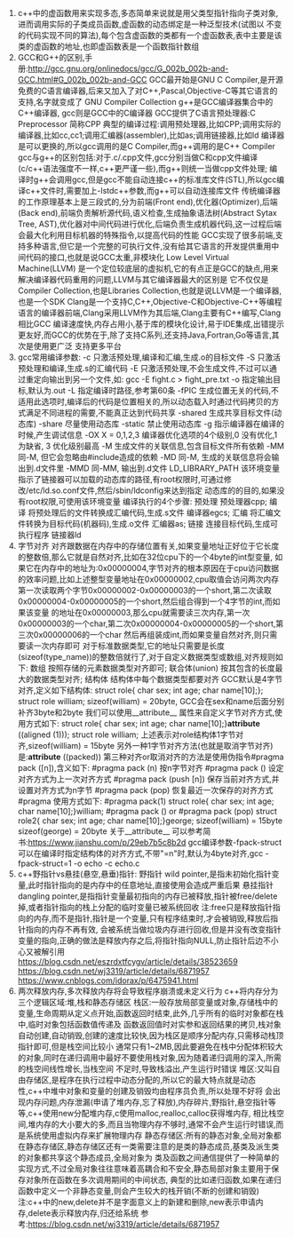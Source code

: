 1. c++中的虚函数用来实现多态,多态简单来说就是用父类型指针指向子类对象,进而调用实际的子类成员函数,虚函数的动态绑定是一种泛型技术(试图以
   不变的代码实现不同的算法),每个包含虚函数的类都有一个虚函数表,表中主要是该类的虚函数的地址,也即虚函数表是一个函数指针数组
2. GCC和G++的区别,手册:http://gcc.gnu.org/onlinedocs/gcc/G_002b_002b-and-GCC.html#G_002b_002b-and-GCC
   GCC最开始是GNU C Compiler,是开源免费的C语言编译器,后来又加入了对C++,Pascal,Objective-C等其它语言的支持,名字就变成了 GNU Compiler Collection
   g++是GCC编译器集合中的C++编译器, gcc则是GCC中的C编译器 
   GCC提供了C语言预处理器:C Preprocessor 简称CPP
   典型的编译过程:调用预处理器,比如CPP;调用实际的编译器,比如cc,cc1;调用汇编器(assembler),比如as;调用链接器,比如ld
   编译器是可以更换的,所以gcc调用的是C Compiler,而g++调用的是C++ Compiler
   gcc与g++的区别包括:对于.c/.cpp文件,gcc分别当做C和cpp文件编译(c/c++语法强度不一样,c++更严谨一些),而g++则统一当做cpp文件处理;
   编译时g++会调用gcc,但是gcc不能自动连接c++的标准库文件(STL),所以gcc编译c++文件时,需要加上-lstdc++参数,而g++可以自动连接库文件
   传统编译器的工作原理基本上是三段式的,分为前端(Front end),优化器(Optimizer),后端(Back end),前端负责解析源代码,语义检查,生成抽象语法树(Abstract
   Sytax Tree, AST),优化器对中间代码进行优化,后端负责生成机器代码,这一过程后端会最大化利用目标机器的特殊指令,以提高代码的性能
   GCC实现了很多前端,支持多种语言,但它是一个完整的可执行文件,没有给其它语言的开发提供重用中间代码的接口,也就是说GCC太重,非模块化
   Low Level Virtual Machine(LLVM) 是一个定位较底层的虚拟机,它的有点正是GCC的缺点,用来解决编译器代码重用的问题,LLVM与其它编译器最大的区别是
   它不仅仅是Compiler Collection,也是Libraries Collection,也就是说LLVM是一个编译器,也是一个SDK
   Clang是一个支持C,C++,Objective-C和Objective-C++等编程语言的编译器前端,Clang采用LLVM作为其后端,Clang主要有C++编写,Clang相比GCC
   编译速度快,内存占用小,基于库的模块化设计,易于IDE集成,出错提示更友好,而GCC的优势在于,除了支持C系列,还支持Java,Fortran,Go等语言,其次是使用更广泛
   支持更多平台
3.  gcc常用编译参数:
    -c 只激活预处理,编译和汇编,生成.o的目标文件
    -S 只激活预处理和编译,生成.s的汇编代码
    -E 只激活预处理,不会生成文件,不过可以通过重定向输出到另一个文件,如: gcc -E fight.c > fight_pre.txt 
    -o 指定输出目标,默认为.out
    -L 指定编译时路径,参考第60条
    -fPIC 生成位置无关的代码,不适用此选项时,编译后的代码是位置相关的,所以动态载入时通过代码拷贝的方式满足不同进程的需要,不能真正达到代码共享
    -shared 生成共享目标文件(动态库)
    -share 尽量使用动态库
    -static 禁止使用动态库
    -g 指示编译器在编译的时候,产生调试信息
    -OX X = 0,1,2,3 编译器优化选项的4个级别,0 没有优化,1 为缺省, 3 优化级别最高
    -M 生成文件的关联信息,包含目标文件所有依赖
    -MM 同-M, 但它会忽略由#include<file>造成的依赖
    -MD 同-M, 生成的关联信息将会输出到.d文件里
    -MMD 同-MM, 输出到.d文件
    LD_LIBRARY_PATH 该环境变量指示了链接器可以加载的动态库的路径,有root权限时,可通过修改/etc/ld.so.conf文件,然后/sbin/ldconfig来达到指定
    动态库的的目的,如果没有root权限,可使用该环境变量
    编译执行的4个步骤:
    预处理 预处理器cpp; 
    编译 将预处理后的文件转换成汇编代码,生成.s文件 编译器egcs; 
    汇编 将汇编文件转换为目标代码(机器码),生成.o文件 汇编器as;
    链接 连接目标代码,生成可执行程序 链接器ld
4. 字节对齐
   对齐跟数据在内存中的存储位置有关,如果变量地址正好位于它长度的整数倍,那么它就是自然对齐,比如在32位cpu下的一个4byte的int型变量,
   如果它在内存中的地址为:0x00000004,字节对齐的根本原因在于cpu访问数据的效率问题,比如上述整型变量地址在0x00000002,cpu取值会访问两次内存
   第一次读取两个字节0x00000002-0x00000003的一个short,第二次读取0x00000004-0x00000005的一个short,然后组合得到一个4字节的int,而如果该变量
   的地址在0x00000003,那么cpu就需要读三次内存,第一次0x00000003的一个char,第二次0x00000004-0x00000005的一个short,第三次0x00000006的一个char
   然后再组装成int,而如果变量自然对齐,则只需要读一次内存即可
   对于标准数据类型,它的地址只需要是长度(sizeof(type_name))的整数倍就行了,对于自定义数据类型或数组,对齐规则如下:
   数组 按照存储的元素数据类型对齐即可; 联合体(union) 按其包含的长度最大的数据类型对齐; 结构体 结构体中每个数据类型都要对齐
   GCC默认是4字节对齐,定义如下结构体: struct role{ char sex; int age; char name[10];}; struct role william;
   sizeof(william) = 20byte, GCC会在sex和name后面分别补齐3byte和2byte
   我们可以使用__attribute__ 属性来自定义字节对齐方式,使用方式如下:
   struct role{ char sex; int age; char name[10];}__attribute__ ((aligned (1))); struct role william;
   上述表示对role结构体1字节对齐,sizeof(william) = 15byte
   另外一种1字节对齐方法(也就是取消字节对齐)是:__attribute__ ((packed)) 
   第三种对齐or取消对齐的方法是使用伪指令#pragma pack ([n]),含义如下:
   #pragma pack (n) 按n字节对齐
   #pragma pack () 设定对齐方式为上一次对齐方式
   #pragma pack (push [n]) 保存当前对齐方式,并设置对齐方式为n字节
   #pragma pack (pop) 恢复最近一次保存的对齐方式
   #pragma 使用方式如下:
   #pragma pack(1)
   struct role{ char sex; int age; char name[10];}william;
   #pragma pack () or #pragma pack (pop)
   struct role2{ char sex; int age; char name[10];}george;
   sizeof(william) = 15byte  sizeof(george) = 20byte
   关于__attribute__ 可以参考简书:https://www.jianshu.com/p/29eb7b5c8b2d
   gcc编译参数-fpack-struct可以在编译时指定结构体的对齐方式,不带"=n"时,默认为4byte对齐,gcc -fpack-struct=1 -o echo -c echo.c
5. c++野指针vs悬挂(悬空,悬垂)指针:
   野指针 wild pointer,是指未初始化指针变量,此时指针指向的是内存中的任意地址,直接使用会造成严重后果
   悬挂指针 dangling pointer,是指指针变量最初指向的内存已被释放,指针被free/delete掉,或者指针指向的栈上分配的临时变量已被系统回收
   注:free只是释放指针指向的内存,而不是指针,指针是一个变量,只有程序结束时,才会被销毁,释放后指针指向的内存不再有效,
   会被系统当做垃圾内存进行回收,但是并没有改变指针变量的指向,正确的做法是释放内存之后,将指针指向NULL,防止指针后边不小心又被解引用
   https://blog.csdn.net/eszrdxtfcygv/article/details/38523659
   https://blog.csdn.net/wj3319/article/details/6871957
   https://www.cnblogs.com/idorax/p/6475941.html
6. 两次释放内存,多次释放内存将会导致程序崩溃或未定义行为
   c++将内存分为三个逻辑区域:堆,栈和静态存储区
   栈区:一般存放局部变量或对象,存储栈中的变量,生命周期从定义点开始,函数返回时结束,此外,几乎所有的临时对象都在栈中,临时对象包括函数值传递及
   函数返回值时对实参和返回结果的拷贝,栈对象自动创建,自动销毁,创建的速度比较快,因为栈区是顺序分配内存,只需移动栈顶指针即可,但是栈空间比较小
   通常只有1~2MB,因此要避免在栈中分配体积较大的对象,同时在递归调用中最好不要使用栈对象,因为随着递归调用的深入,所需的栈空间线性增长,当栈空间
   不足时,导致栈溢出,产生运行时错误
   堆区:又叫自由存储区,是程序在执行过程中动态分配的,所以它的最大特点就是动态性,c++中堆中对象和变量的创建及销毁均由程序员负责,所以处理不好将
   会出现内存问题,内存泄漏(申请了堆内存,忘了释放),内存碎片,野指针,悬空指针等等,c++使用new分配堆内存,c使用malloc,realloc,calloc获得堆内存,
   相比栈空间,堆内存的大小要大的多,而且当物理内存不够时,通常不会产生运行时错误,而是系统使用虚拟内存来扩展物理内存
   静态存储区:所有的静态对象,全局对象都在静态存储区,静态存储区还有一类需要注意的是类的静态成员,基类及派生类的对象都共享这个静态成员,全局对象为
   类及函数之间通信提供了一种简单的实现方式,不过全局对象往往意味着高耦合和不安全,静态局部对象主要用于保存对象所在函数在多次调用期间的中间状态,
   典型的比如递归函数,如果在递归函数中定义一个非静态变量,则会产生较大的栈开销(不断的创建和销毁)
   注:c++中的new,delete并不是字面意义上的新建和删除,new表示申请内存,delete表示释放内存,归还给系统
   参考:https://blog.csdn.net/wj3319/article/details/6871957
